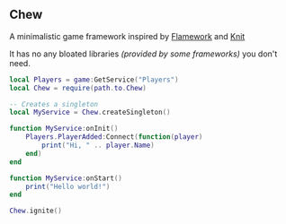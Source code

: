 ## Chew
A minimalistic game framework inspired by
<a href="https://github.com/rbxts-flamework/core">Flamework</a> and
<a href="https://github.com/Sleitnick/Knit">Knit</a> 

It has no any bloated libraries *(provided by some frameworks)* you don't need.

```lua
local Players = game:GetService("Players")
local Chew = require(path.to.Chew)

-- Creates a singleton
local MyService = Chew.createSingleton()

function MyService:onInit()
	Players.PlayerAdded:Connect(function(player)
		print("Hi, " .. player.Name)
	end)
end

function MyService:onStart()
	print("Hello world!")
end

Chew.ignite()
```
